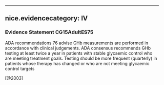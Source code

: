 
---
nice.evidencecategory: IV
---

### Evidence Statement CG15AdultES75
ADA recommendations 76 advise GHb measurements are performed in accordance with clinical judgements. ADA consensus recommends GHb testing at least twice a year in patients with stable glycaemic control who are meeting treatment goals. Testing should be more frequent (quarterly) in patients whose therapy has changed or who are not meeting glycaemic control targets

[@2003]

